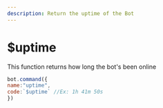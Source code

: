 ```yaml
---
description: Return the uptime of the Bot
---
```


# $uptime

This function returns how long the bot's been online

```javascript
bot.command({
name:"uptime",
code:`$uptime` //Ex: 1h 41m 50s
})
```

